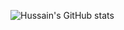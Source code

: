 ![Hussain's GitHub stats](https://github-readme-stats.vercel.app/api/top-langs/?username=Hussain-Aziz&theme=light&hide_border=false&layout=compact")
